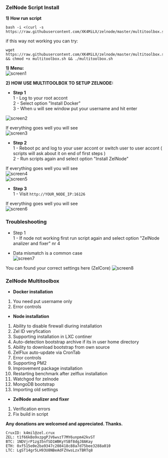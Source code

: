 ### ZelNode Script Install

<b>1) How run script</b>  
```
bash -i <(curl -s https://raw.githubusercontent.com/XK4MiLX/zelnode/master/multitoolbox.sh)
```

if this way not working you can try:  
```
wget https://raw.githubusercontent.com/XK4MiLX/zelnode/master/multitoolbox.sh && chmod +x multitoolbox.sh && ./multitoolbox.sh
```

<b>1) Menu:</b>    
![screen1](https://raw.githubusercontent.com/XK4MiLX/zelnode/master/image/multitoolbox01.jpg) 

<b>2) HOW USE MULTITOOLBOX TO SETUP ZELNODE:</b>    
 
* <b>Step 1</b>  
1 - Log to your root accont  
2 - Select option "Install Docker"  
3 - When u will see window put your username  and hit enter  

![screen2](https://raw.githubusercontent.com/XK4MiLX/zelnode/master/image/picm2.jpg)

If everything goes well you will see  
![screen3](https://raw.githubusercontent.com/XK4MiLX/zelnode/master/image/picm3.png)

* <b>Step 2</b>  
1 - Reboot pc and log to your user accont or switch user to user accont  ( scripts will ask about it on end of first steps )  
2 - Run scripts again and select option "Install ZelNode"  

If everything goes well you will see  
![screen4](https://raw.githubusercontent.com/XK4MiLX/zelnode/master/image/picm6.jpg)  
![screen5](https://raw.githubusercontent.com/XK4MiLX/zelnode/master/image/picm7.jpg) 

* <b>Step 3</b>  
1 - Visit `http://YOUR_NODE_IP:16126`  

If everything goes well you will see  
![screen6](https://raw.githubusercontent.com/XK4MiLX/zelnode/master/image/picm8.jpg)  

### Troubleshooting

* Step 1  
1 - If node not working first run script again and select option "ZelNode analizer and fixer" nr 4  

 - Data mismatch is a common case  
![screen7](https://raw.githubusercontent.com/XK4MiLX/zelnode/master/image/picm9.jpg) 

You can found your correct settings here (ZelCore)
![screen8](https://raw.githubusercontent.com/XK4MiLX/zelnode/master/image/pic03v2.jpg) 

### ZelNode Multitoolbox  
  
* <b>Docker installation</b>  
1) You need put username only  
2) Error controls  
  
* <b>Node installation</b>  
1) Ability to disable firewall diuring installation  
2) Zel ID veryfication  
3) Supporting installation in LXC continer  
4) Auto-detection bootstrap archive if its in user home directory   
5) Ability to download bootstrap from own source  
6) ZelFlux auto-update via CronTab
7) Error controls 
9) Supporting PM2
10) Improvement package installation
11) Restarting benchmark after zelflux installation
12) Watchgod for zelnode
13) MongoDB bootstrap  
14) Importing old settings
  
* <b>ZelNode analizer and fixer</b>  
1) Verification errors  
2) Fix build in script 

  
<b>Any donations are welcomed and appreciated. Thanks.</b>  
```
CruxID: k4mil@zel.crux  
ZEL: t1f66kBo9xzpgPJV6wvzT7MY6unpm42kvST  
BTC: 1NDVjrP1zg35nfSD1WBKyYSBf8dgJ8AKay  
ETH: 0xf515e0e2ba9347c208418c88a7d75bee3288a010  
LTC: LgST14gr5LH93U8NBeAdFZVwsLzxTBRTq8  
```


